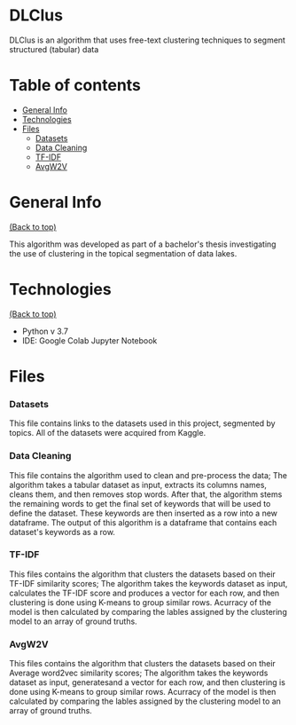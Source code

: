 # DLClus

DLClus is an algorithm that uses free-text clustering techniques to segment structured (tabular) data

# Table of contents

- [General Info](#general-info)
- [Technologies](#technologies)
- [Files](#files)
  - [Datasets](#datasets)
  - [Data Cleaning](#data-cleaning)
  - [TF-IDF](#tf-idf)
  - [AvgW2V](#AvgW2V)


# General Info

[(Back to top)](#table-of-contents)

This algorithm was developed as part of a bachelor's thesis investigating the use of clustering in the topical segmentation of data lakes.

# Technologies

[(Back to top)](#table-of-contents)

- Python v 3.7
- IDE: Google Colab Jupyter Notebook 

# Files

### Datasets

This file contains links to the datasets used in this project, segmented by topics. 
All of the datasets were acquired from Kaggle.

### Data Cleaning

This file contains the algorithm used to clean and pre-process the data; 
The algorithm takes a tabular dataset as input, extracts its columns names, cleans them, and then removes stop words. After that, the algorithm stems the remaining words to get the final set of keywords that will be used to define the dataset. These keywords are then inserted as a row into a new dataframe.
The output of this algorithm is a dataframe that contains each dataset's keywords as a row.

### TF-IDF

This files contains the algorithm that clusters the datasets based on their TF-IDF similarity scores;
The algorithm takes the keywords dataset as input, calculates the TF-IDF score and produces a vector for each row, and then clustering is done using K-means to group similar rows.
Acurracy of the model is then calculated by comparing the lables assigned by the clustering model to an array of ground truths.

### AvgW2V

This files contains the algorithm that clusters the datasets based on their Average word2vec similarity scores;
The algorithm takes the keywords dataset as input, generatesand a vector for each row, and then clustering is done using K-means to group similar rows.
Acurracy of the model is then calculated by comparing the lables assigned by the clustering model to an array of ground truths.

